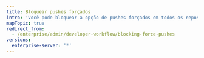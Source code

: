 ```yaml
---
title: Bloquear pushes forçados
intro: 'Você pode bloquear a opção de pushes forçados em todos os repositórios no appliance do {% data variables.product.prodname_ghe_server %}, bem como em todos os repositórios pertencentes a uma organização ou em determinado repositório.'
mapTopic: true
redirect_from:
  - /enterprise/admin/developer-workflow/blocking-force-pushes
versions:
  enterprise-server: '*'
---
```


